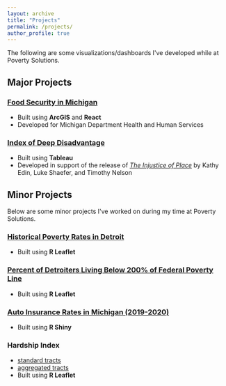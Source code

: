 ```yaml
---
layout: archive
title: "Projects"
permalink: /projects/
author_profile: true
---
```


The following are some visualizations/dashboards I've developed while at Poverty Solutions.

## Major Projects
### [Food Security in Michigan](https://food-security.fordschool.umich.edu/)
* Built using **ArcGIS** and **React**
* Developed for Michigan Department Health and Human Services

### [Index of Deep Disadvantage](https://tableau.dsc.umich.edu/t/UM-Public/views/new_IDD_map_060223/MainDash?:embed_code_version=3&:embed=y&:loadOrderID=0&:display_spinner=no&:showAppBanner=false&:display_count=n&:showVizHome=n&:origin=viz_share_link)
* Built using **Tableau**
* Developed in support of the release of [_The Injustice of Place_](https://poverty.umich.edu/research-funding-opportunities/data-tools/understanding-communities-of-deep-disadvantage/) by Kathy Edin, Luke Shaefer, and Timothy Nelson

## Minor Projects
Below are some minor projects I've worked on during my time at Poverty Solutions.

### [Historical Poverty Rates in Detroit](http://www-personal.umich.edu/~sjubaed/Detroit_poverty_tracts.html)
* Built using **R Leaflet**

### [Percent of Detroiters Living Below 200% of Federal Poverty Line](http://www-personal.umich.edu/~sjubaed/Detroit_FPL_tracts.html)
* Built using **R Leaflet**

### [Auto Insurance Rates in Michigan (2019-2020)](http://www-personal.umich.edu/~sjubaed/michigan_autoinsurance.html)
* Built using **R Shiny**

### Hardship Index
* [standard tracts](http://www-personal.umich.edu/~sjubaed/MI_choropleth_hardship_Jubaed.html)
* [aggregated tracts](http://www-personal.umich.edu/~sjubaed/MI_choropleth_hardship_Jubaed_aggregated.html)
* Built using **R Leaflet**

<!--
#{% include base_path %}

#{% for post in site.teaching reversed %}
#  {% include archive-single.html %}
#{% endfor %}
--->

